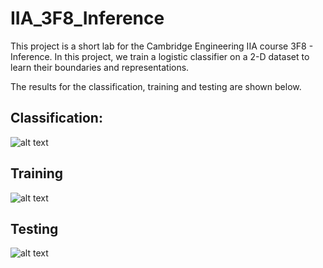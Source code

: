 # IIA_3F8_Inference

This project is a short lab for the Cambridge Engineering IIA course 3F8 - Inference. In this project, we train a logistic classifier on a 2-D dataset to learn their boundaries and representations.

The results for the classification, training and testing are shown below.
## Classification:
![alt text](https://github.com/YoujingYu99/IIA_3F8_Inference/blob/main/plots/classification.jpg)

## Training
![alt text](https://github.com/YoujingYu99/IIA_3F8_Inference/blob/main/plots/training.jpg)

## Testing
![alt text](https://github.com/YoujingYu99/IIA_3F8_Inference/blob/main/plots/testing.jpg)

